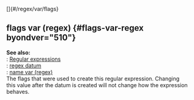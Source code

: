 []{#/regex/var/flags}    
## flags var (regex) {#flags-var-regex byondver="510"}    
**See also:**    
:   [Regular expressions](/ref/%7Bnotes%7D/regex/regex.md)    
:   [regex datum](/ref/regex/regex.md)    
:   [name var (regex)](/ref/regex/var/name/name.md)    
The flags that were used to create this regular expression. Changing    
this value after the datum is created will not change how the expression    
behaves.  